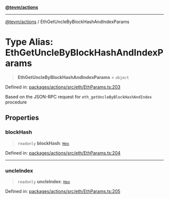 [**@tevm/actions**](../README.md)

***

[@tevm/actions](../globals.md) / EthGetUncleByBlockHashAndIndexParams

# Type Alias: EthGetUncleByBlockHashAndIndexParams

> **EthGetUncleByBlockHashAndIndexParams** = `object`

Defined in: [packages/actions/src/eth/EthParams.ts:203](https://github.com/evmts/tevm-monorepo/blob/main/packages/actions/src/eth/EthParams.ts#L203)

Based on the JSON-RPC request for `eth_getUncleByBlockHashAndIndex` procedure

## Properties

### blockHash

> `readonly` **blockHash**: [`Hex`](Hex.md)

Defined in: [packages/actions/src/eth/EthParams.ts:204](https://github.com/evmts/tevm-monorepo/blob/main/packages/actions/src/eth/EthParams.ts#L204)

***

### uncleIndex

> `readonly` **uncleIndex**: [`Hex`](Hex.md)

Defined in: [packages/actions/src/eth/EthParams.ts:205](https://github.com/evmts/tevm-monorepo/blob/main/packages/actions/src/eth/EthParams.ts#L205)
